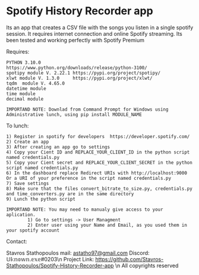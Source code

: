 # Spotify History Recorder app
 Its an app that creates a CSV file with the songs you listen in a single spotify session. It requires internet connection and online Spotify streaming. Its been tested and working perfectly with Spotify Premium

Requires:

	PYTHON 3.10.0  		 	 https://www.python.org/downloads/release/python-3100/
	spotipy module V. 2.22.1 https://pypi.org/project/spotipy/
	xlwt module V. 1.3.0	 https://pypi.org/project/xlwt/
	tqdm  module V. 4.65.0
	datetime module
	time module
	decimal module
	
	IMPORTAND NOTE: Downlad from Command Prompt for Windows using Administrative lunch, using pip install MODULE_NAME

To lunch:  

	1) Register in spotify for developers  https://developer.spotify.com/
	2) Create an app
	3) After creating an app go to settings  
	4) Copy your Cient ID and REPLACE_YOUR_CLIENT_ID in the python script named credentials.py
	5) Copy your Cient secret and REPLACE_YOUR_CLIENT_SECRET in the python script named credentials.py
	6) In the dashboard replace Redirect URIs with http://localhost:9000 Or a URI of your preference in the script named credentials.py
	7) Save settings
	8) Make sure that the files convert_bitrate_to_size.py, credentials.py and time_converters.py are in the same directory
	9) Lunch the python script

	IMPORTAND NOTE: You may need to manualy give access to your aplication.
			1) Go to settings -> User Managment
			2) Enter user using your Name and Email, as you used them in your spotify account

Contact:

Stavros Stathopoulos mail: astatho97@gmail.com  Discord: 𝕌𝕜𝕟𝕠𝕨𝕟.𝕖𝕩𝕖#0203\n
Project Link: https://github.com/Stavros-Stathopoulos/Spotify-History-Recorder-app \n
All copyrights reserved

